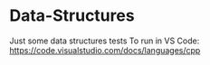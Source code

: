 # Data-Structures
Just some data structures tests
To run in VS Code: https://code.visualstudio.com/docs/languages/cpp
